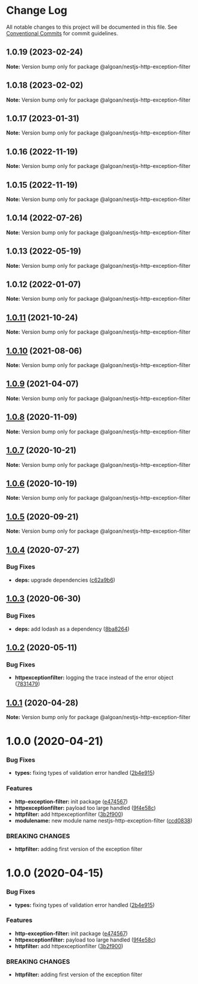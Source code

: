 # Change Log

All notable changes to this project will be documented in this file.
See [Conventional Commits](https://conventionalcommits.org) for commit guidelines.

## 1.0.19 (2023-02-24)

**Note:** Version bump only for package @algoan/nestjs-http-exception-filter





## 1.0.18 (2023-02-02)

**Note:** Version bump only for package @algoan/nestjs-http-exception-filter





## 1.0.17 (2023-01-31)

**Note:** Version bump only for package @algoan/nestjs-http-exception-filter





## 1.0.16 (2022-11-19)

**Note:** Version bump only for package @algoan/nestjs-http-exception-filter





## 1.0.15 (2022-11-19)

**Note:** Version bump only for package @algoan/nestjs-http-exception-filter





## 1.0.14 (2022-07-26)

**Note:** Version bump only for package @algoan/nestjs-http-exception-filter





## 1.0.13 (2022-05-19)

**Note:** Version bump only for package @algoan/nestjs-http-exception-filter





## 1.0.12 (2022-01-07)

**Note:** Version bump only for package @algoan/nestjs-http-exception-filter





## [1.0.11](https://github.com/algoan/nestjs-components/compare/@algoan/nestjs-http-exception-filter@1.0.10...@algoan/nestjs-http-exception-filter@1.0.11) (2021-10-24)

**Note:** Version bump only for package @algoan/nestjs-http-exception-filter





## [1.0.10](https://github.com/algoan/nestjs-components/compare/@algoan/nestjs-http-exception-filter@1.0.9...@algoan/nestjs-http-exception-filter@1.0.10) (2021-08-06)

**Note:** Version bump only for package @algoan/nestjs-http-exception-filter





## [1.0.9](https://github.com/algoan/nestjs-components/compare/@algoan/nestjs-http-exception-filter@1.0.8...@algoan/nestjs-http-exception-filter@1.0.9) (2021-04-07)

**Note:** Version bump only for package @algoan/nestjs-http-exception-filter





## [1.0.8](https://github.com/algoan/nestjs-components/compare/@algoan/nestjs-http-exception-filter@1.0.7...@algoan/nestjs-http-exception-filter@1.0.8) (2020-11-09)

**Note:** Version bump only for package @algoan/nestjs-http-exception-filter





## [1.0.7](https://github.com/algoan/nestjs-components/compare/@algoan/nestjs-http-exception-filter@1.0.6...@algoan/nestjs-http-exception-filter@1.0.7) (2020-10-21)

**Note:** Version bump only for package @algoan/nestjs-http-exception-filter





## [1.0.6](https://github.com/algoan/nestjs-components/compare/@algoan/nestjs-http-exception-filter@1.0.5...@algoan/nestjs-http-exception-filter@1.0.6) (2020-10-19)

**Note:** Version bump only for package @algoan/nestjs-http-exception-filter





## [1.0.5](https://github.com/algoan/nestjs-components/compare/@algoan/nestjs-http-exception-filter@1.0.4...@algoan/nestjs-http-exception-filter@1.0.5) (2020-09-21)

**Note:** Version bump only for package @algoan/nestjs-http-exception-filter





## [1.0.4](https://github.com/algoan/nestjs-components/compare/@algoan/nestjs-http-exception-filter@1.0.3...@algoan/nestjs-http-exception-filter@1.0.4) (2020-07-27)


### Bug Fixes

* **deps:** upgrade dependencies ([c62a9b6](https://github.com/algoan/nestjs-components/commit/c62a9b6f9cf84ffe1794c3f9cd60cd98cb68e044))





## [1.0.3](https://github.com/algoan/nestjs-components/compare/@algoan/nestjs-http-exception-filter@1.0.2...@algoan/nestjs-http-exception-filter@1.0.3) (2020-06-30)


### Bug Fixes

* **deps:** add lodash as a dependency ([8ba8264](https://github.com/algoan/nestjs-components/commit/8ba826467b8ff6ddaf36003ae1199c635dbdf724))





## [1.0.2](https://github.com/algoan/nestjs-components/compare/@algoan/nestjs-http-exception-filter@1.0.1...@algoan/nestjs-http-exception-filter@1.0.2) (2020-05-11)


### Bug Fixes

* **httpexceptionfilter:** logging the trace instead of the error object ([7831479](https://github.com/algoan/nestjs-components/commit/7831479c012c06bcb2fc53f2b1c4a72c97835d77))





## [1.0.1](https://github.com/algoan/nestjs-components/compare/@algoan/nestjs-http-exception-filter@1.0.0...@algoan/nestjs-http-exception-filter@1.0.1) (2020-04-28)

**Note:** Version bump only for package @algoan/nestjs-http-exception-filter





# 1.0.0 (2020-04-21)


### Bug Fixes

* **types:** fixing types of validation error handled ([2b4e915](https://github.com/algoan/nestjs-components/commit/2b4e91542c1e4d232af5864f80ed253730e2b5ad))


### Features

* **http-exception-filter:** init package ([e474567](https://github.com/algoan/nestjs-components/commit/e4745671c3450134ae83f2b9412551e1dc1a30d8))
* **httpexceptionfilter:** payload too large handled ([9f4e58c](https://github.com/algoan/nestjs-components/commit/9f4e58cce0422931936f3883de113607d0fe2869))
* **httpfilter:** add httpexceptionfilter ([3b2f900](https://github.com/algoan/nestjs-components/commit/3b2f900ee7e4674a5790013be161818bdf63d968))
* **modulename:** new module name nestjs-http-exception-filter ([ccd0838](https://github.com/algoan/nestjs-components/commit/ccd0838e112b6edcfeb7d21a9458915ef2633e14))


### BREAKING CHANGES

* **httpfilter:** adding first version of the exception filter





# 1.0.0 (2020-04-15)


### Bug Fixes

* **types:** fixing types of validation error handled ([2b4e915](https://github.com/algoan/nestjs-components/commit/2b4e91542c1e4d232af5864f80ed253730e2b5ad))


### Features

* **http-exception-filter:** init package ([e474567](https://github.com/algoan/nestjs-components/commit/e4745671c3450134ae83f2b9412551e1dc1a30d8))
* **httpexceptionfilter:** payload too large handled ([9f4e58c](https://github.com/algoan/nestjs-components/commit/9f4e58cce0422931936f3883de113607d0fe2869))
* **httpfilter:** add httpexceptionfilter ([3b2f900](https://github.com/algoan/nestjs-components/commit/3b2f900ee7e4674a5790013be161818bdf63d968))


### BREAKING CHANGES

* **httpfilter:** adding first version of the exception filter
